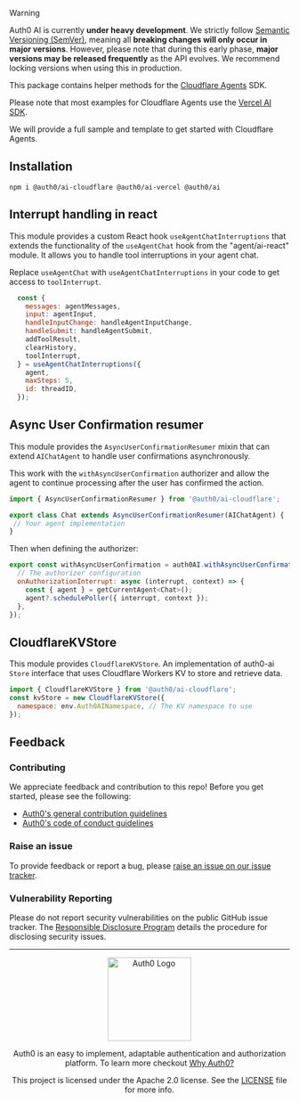 > [!WARNING]
> Auth0 AI is currently **under heavy development**. We strictly follow [Semantic Versioning (SemVer)](https://semver.org/), meaning all **breaking changes will only occur in major versions**. However, please note that during this early phase, **major versions may be released frequently** as the API evolves. We recommend locking versions when using this in production.

This package contains helper methods for the [Cloudflare Agents](https://developers.cloudflare.com/agents/) SDK. 

Please note that most examples for Cloudflare Agents use the [Vercel AI SDK](https://ai-sdk.dev/).

We will provide a full sample and template to get started with Cloudflare Agents.

## Installation

```
npm i @auth0/ai-cloudflare @auth0/ai-vercel @auth0/ai
```

## Interrupt handling in react

This module provides a custom React hook `useAgentChatInterruptions` that extends the functionality of the `useAgentChat` hook from the "agent/ai-react" module. It allows you to handle tool interruptions in your agent chat.

Replace `useAgentChat` with `useAgentChatInterruptions` in your code to get access to `toolInterrupt`.

```js
  const {
    messages: agentMessages,
    input: agentInput,
    handleInputChange: handleAgentInputChange,
    handleSubmit: handleAgentSubmit,
    addToolResult,
    clearHistory,
    toolInterrupt,
  } = useAgentChatInterruptions({
    agent,
    maxSteps: 5,
    id: threadID,
  });
```

## Async User Confirmation resumer

This module provides the `AsyncUserConfirmationResumer` mixin that can extend `AIChatAgent` to handle user confirmations asynchronously. 

This work with the `withAsyncUserConfirmation` authorizer and allow the agent to continue processing after the user has confirmed the action.

```js
import { AsyncUserConfirmationResumer } from '@auth0/ai-cloudflare';

export class Chat extends AsyncUserConfirmationResumer(AIChatAgent) {
 // Your agent implementation
}
```

Then when defining the authorizer:

```js
export const withAsyncUserConfirmation = auth0AI.withAsyncUserConfirmation({
  // The authorizer configuration
  onAuthorizationInterrupt: async (interrupt, context) => {
    const { agent } = getCurrentAgent<Chat>();
    agent?.schedulePoller({ interrupt, context });
  },
});
```

## CloudflareKVStore

This module provides `CloudflareKVStore`. An implementation of auth0-ai `Store` interface that uses Cloudflare Workers KV to store and retrieve data.

```js
import { CloudflareKVStore } from '@auth0/ai-cloudflare';
const kvStore = new CloudflareKVStore({
  namespace: env.Auth0AINamespace, // The KV namespace to use
});
```


## Feedback

### Contributing

We appreciate feedback and contribution to this repo! Before you get started, please see the following:

- [Auth0's general contribution guidelines](https://github.com/auth0/open-source-template/blob/master/GENERAL-CONTRIBUTING.md)
- [Auth0's code of conduct guidelines](https://github.com/auth0/open-source-template/blob/master/CODE-OF-CONDUCT.md)

### Raise an issue

To provide feedback or report a bug, please [raise an issue on our issue tracker](https://github.com/auth0-lab/auth0-ai-js/issues).

### Vulnerability Reporting

Please do not report security vulnerabilities on the public GitHub issue tracker. The [Responsible Disclosure Program](https://auth0.com/responsible-disclosure-policy) details the procedure for disclosing security issues.

---

<p align="center">
  <picture>
    <source media="(prefers-color-scheme: light)" srcset="https://cdn.auth0.com/website/sdks/logos/auth0_light_mode.png"   width="150">
    <source media="(prefers-color-scheme: dark)" srcset="https://cdn.auth0.com/website/sdks/logos/auth0_dark_mode.png" width="150">
    <img alt="Auth0 Logo" src="https://cdn.auth0.com/website/sdks/logos/auth0_light_mode.png" width="150">
  </picture>
</p>
<p align="center">Auth0 is an easy to implement, adaptable authentication and authorization platform. To learn more checkout <a href="https://auth0.com/why-auth0">Why Auth0?</a></p>
<p align="center">
This project is licensed under the Apache 2.0 license. See the <a href="/LICENSE"> LICENSE</a> file for more info.</p>
